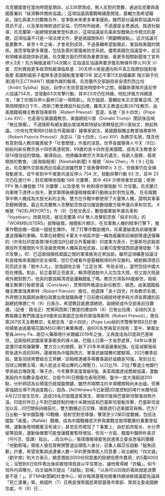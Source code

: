 烏克蘭國會在當地時間星期四，以338票贊成，無人反對的票數，通過烏克蘭與美國簽署的「經濟夥伴關係協議」；這項協議涵蓋戰略礦產開發，基輔方面希望藉此，強化與美方的戰略合作，並爭取未來更多軍事援助。雖然部分議員對協議內容資訊不足，以及某些條款過於妥協，仍然有所疑慮，不過還是全票通過。路透社報導，烏克蘭第一副總理思維里登科表示，這項協議是烏美新型戰略合作模式的基礎，這項協議不只是一項法律文件，更是兩國關係的「關鍵轉捩點」。這次協議可能要數年，甚至十年之後，才會見到成效，不過基輔希望能藉此，鞏固與美國的關係，進而爭取更多軍援，包括急需的愛國者防空系統。儘管美國在協議當中，並沒有明確承諾提供新武器，烏克蘭方面仍然視為重要突破。看更多相關新聞普丁宣布停火3天！烏方稱俄違規734次開火 互指違反協議再要求俄烏無條件停火30天 川普：否則實施更多經濟制裁澤倫斯基：30天停火將是邁向和平真正指標加強對俄施壓 英國制裁影子艦隊多達百艘船隻掌權13年 習近平第11次訪俄羅斯 暗示聯手抗美[周刊王CTWANT] 根據外媒的報導，烏克蘭外交部副部長安德烈西比哈（Andrii Sybiha）指出，自停火生效至當地時間中午之間，俄羅斯軍隊共違反停火協議734次，並發動63次攻擊行動，其中23次仍在持續。他批評俄方持續進攻，「普丁的閱兵停火最終只是一場鬧劇」。烏方強調，基輔從未正式簽署這項...梵蒂岡時間8日下午，西斯汀教堂煙囪升起白煙，羅馬天主教選出第267任教宗，由美國籍樞機主教普瑞弗斯特（Robert Prevost）當選，名號「良十四世」（Pope Leo XIV），也是首位美國籍教宗。美國總統川普（Donald Trump）聞訊後高喊「無比榮耀」，不過隨即有網友翻出普瑞弗斯特疑似曾轉發批評川普貼文，掀起熱議。（中央社梵蒂岡8日綜合外電報導）據專家說法，美國籍樞機主教普瑞弗斯特（Robert Francis Prevost）決定以「良十四世」（Leo XIV）為教宗名號，隱含他有意對個人教宗職責賦予「社會關懷」作風的深意。世界各國領導人今天（9日）紛紛向新任教宗良十四世表達祝賀。69歲的良十四世是美國籍，成為天主教會全球14億信徒的領袖。報導指出，他將繼承教宗方濟各的遺志，為窮人服務，倡導開放的教會。（戚海倫報導）[Newtalk新聞] X 帳號「Alex Chen」今 ( 9 ) 日指出，烏克蘭外交部長西比哈最近說雖然普丁發表聲明停火 3 日，但俄軍仍在全線發動進攻。從午夜到中午俄軍共違反停火 734 次，發動突擊行動 63 次，其中 23 次仍在進行中；對烏軍陣地發動 586 次襲擊，其中 464 次使用重型武器；使用 FPV 無人機發動 176 次襲擊；以及使用 16 枚制導炸彈發動 10 次空襲。烏克蘭已向軍隊下達停火指令，要求軍隊後續僅根據俄軍行動做出針對性反應。 在烏俄戰爭中無人機成為大放光彩的主角，雙方在作戰中都使用了大量無人機，證明其軍事及戰略價值。最近烏克蘭無人攻擊航空旅成功摧毀數個敵方裝甲運兵車和坦克。 X 帳號「NOELREPORTS」今（9）日發文表示，數個俄軍裝甲運兵車和「blyatbarn」改裝坦克，被烏克蘭第 414 無人攻擊航空旅「匈牙利鳥」的「WORMBUSTERS」部隊破壞。相關影片顯示，在烏軍無人機的精準打擊下，俄軍作戰設備一個接一個發生爆炸。 除了打擊作戰設備外，烏軍還破壞為前線俄軍運送彈藥的車輛。烏軍在赫爾松卡霍夫卡地區炸毀一輛為俄羅斯前線部隊運送彈藥的（中央社印度查摩/斯利那加9日綜合外電報導）印度軍方表示，巴基斯坦武裝部隊從昨天晚間到今天凌晨使用無人機與其他武器，沿著印度整個西部邊境發動「多次攻擊」。印、巴這兩個擁核鄰國之間的軍事衝突近來加劇。雖然這項礦產協議沒有直接換來美國的安全保障，但它仍被看作是基輔取得的外交勝利。總統賴清德日前否認主張「脫中入北」，並強調他主張「立足台灣、布局全球」，當然包括中國大陸在裡面。對此，前立委郭正亮直言，賴清德說脫中入北包含大陸，但又說大陸是境外敵對勢力，他真的要說賴清德是邏輯錯亂了嗎。教宗方濟各88歲辭世。經樞機主教舉行秘密會議（Conclave），梵蒂岡昨晚選出新任教宗，據悉，由美國籍樞機主教普瑞弗斯特（Robert Prevost）擔任，他選擇「良十四世」作為教宗名號。外界關注我國將由哪位政要出席就職典禮？日前擔任總統特使參與方濟各葬禮的前副總統陳建仁今（9）日表示，希望教廷能邀請總統、副總統或外交部長前往觀禮。（記者：簡浩正）梵蒂岡西斯汀教堂的煙囪昨（8）日冒出白煙，全球的天主教樞機主教們推選出69歲來自美國芝加哥的普瑞弗斯特（Robert Prevost），擔任第267任天主教教宗，名號定為「良十四世」（Pope Leo紐約市警察學院8日於曼哈頓麥迪遜廣場花園(MSG)舉行畢業典禮，逾600名學員宣示授銜；當中，華裔女警員Jenny Pa...南亞火藥庫喀什米爾繼2019年之後，又再度成為印度與巴基斯坦，這兩個核武國家軍事衝突的導火線。巴國人口第一大省旁遮普，54年以來首度遭印度飛彈襲擊，雙方交火的規模，創下20多年來最嚴重紀錄。在區域緊張局勢急遽升高的同時，還被視為中國與西方，軍事武器競賽的實驗場。2025賽季前段，寶島羽球男雙組合王齊麟／邱相榤連續多場賽事最好成績是16強，來到台北羽球公開賽主場，兩人挺過主場出賽的心理壓力，以21比19、21比7擊退土地銀行學弟組合陳政寬／陳子亦，今年賽季首度晉級8強。美英兩國達成關稅協議，激勵美股四大指數全面收紅，台股今(9)日開盤也表現亮眼，盤中一度大漲超過200點，分析師認為台積電仍是撐盤關鍵。雖然市場關注的半導體關稅尚未出爐，但專家強調台灣不用過度擔心，因為...[NOWnews今日新聞]印度控制的喀什米爾地區4月22日發生恐攻，造成26名印度籍遊客喪生，導致印度與巴基斯坦緊張局勢升溫。印度於昨日上午對巴國控制的喀什米爾地區和巴基斯坦發動攻擊，巴基斯坦並加以反...印巴關係持續惡化，雙方戰機近日交鋒，據路透引述美國官員稱，巴方7日出動一架中國製殲-10戰機，發射空對空導彈，擊落至少2架印度戰機，包括法國製「疾風」（Rafale）戰機，成為中國戰機首次參與實戰並取得戰果的重要里程碑。運動後發現體重沒有減少，甚至反而增加了？事實上，由於肌肉發炎、水分滯留等因素，運動後確實可能會讓體重暫時增加，但另一方面，韓國中醫師朴美京（박미경，音譯）指出，...政治中心／張瑋珊報導罷免民進黨立委吳思瑤的團體「地動刪瑤」領銜人張克晉無預警退出領銜人身分，召集人賴苡任啟動「鮭魚回郵」計畫，希望收集超過連署人數一半的更換領銜人同意書；政治網紅「四叉貓」（劉宇席）則大方表示，願意贊助2000份同意書的掛號信寄件費用，約5萬6000元；沒想到6日信件寄出後卻被發現竟是以平信寄出，讓他覺得被「詐騙」。如今信件内容曝光，四叉貓再次提出「3疑點」怒喊，「以為可以凹我的善款就能浪費是不是！」。[FTNN新聞網]社會中心／綜合報導基隆地檢署持續偵辦提議罷免議員「死亡連署」案，檢調昨（7）日再度搜索國民黨部基隆市黨部、黨部主委吳國勝住處，今（8）日...
